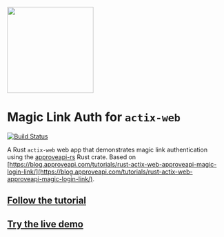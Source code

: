 <a href="https://approveapi.com"><img src="https://approveapi.com/static/img/full_logo.png" width="200"/> </a>

# Magic Link Auth for `actix-web`

[![Build Status](https://travis-ci.org/approveapi/actix-web-magic-link-auth.svg?branch=master)](https://travis-ci.org/kryptco/krypton-ios)

A Rust `actix-web` web app that demonstrates magic link authentication using the [approveapi-rs](https://github.com/approveapi/approveapi-rs)  Rust crate.
Based on [https://blog.approveapi.com/tutorials/rust-actix-web-approveapi-magic-login-link/](https://blog.approveapi.com/tutorials/rust-actix-web-approveapi-magic-login-link/).

## [Follow the tutorial](https://blog.approveapi.com/tutorials/rust-actix-web-approveapi-magic-login-link/)
 
##  [Try the live demo](https://examples.approveapi.com/rust-actix-web)



